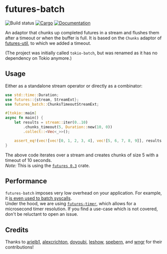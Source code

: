 # futures-batch

![Build status](https://github.com/mre/futures-batch/workflows/Rust/badge.svg)
[![Cargo](https://img.shields.io/crates/v/futures-batch.svg)](https://crates.io/crates/futures-batch)
[![Documentation](https://docs.rs/futures-batch/badge.svg)](https://docs.rs/futures-batch)

An adaptor that chunks up completed futures in a stream and flushes them after a timeout or when the buffer is full.
It is based on the `Chunks` adaptor of [futures-util](https://github.com/rust-lang-nursery/futures-rs/blob/4613193023dd4071bbd32b666e3b85efede3a725/futures-util/src/stream/chunks.rs), to which we added a timeout.

(The project was initially called `tokio-batch`, but was renamed as it has no dependency on Tokio anymore.)

## Usage

Either as a standalone stream operator or directly as a combinator:

```rust
use std::time::Duration;
use futures::{stream, StreamExt};
use futures_batch::ChunksTimeoutStreamExt;

#[tokio::main]
async fn main() {
    let results = stream::iter(0..10)
        .chunks_timeout(5, Duration::new(10, 0))
        .collect::<Vec<_>>();

    assert_eq!(vec![vec![0, 1, 2, 3, 4], vec![5, 6, 7, 8, 9]], results.await);
}
```

The above code iterates over a stream and creates chunks of size 5 with a timeout of 10 seconds.  
_Note:_ This is using the [`futures 0.3`](https://crates.io/crates/futures) crate.

## Performance

`futures-batch` imposes very low overhead on your application. For example, it [is even used to batch syscalls](https://github.com/mre/futures-batch/issues/4).  
Under the hood, we are using [`futures-timer`](https://github.com/async-rs/futures-timer), which allows for a microsecond timer resolution.
If you find a use-case which is not covered, don't be reluctant to open an issue.

## Credits

Thanks to [arielb1](https://github.com/arielb1), [alexcrichton](https://github.com/alexcrichton/), [doyoubi](https://github.com/doyoubi), [leshow](https://github.com/leshow), [spebern](https://github.com/spebern), and [wngr](https://github.com/wngr) for their contributions!
